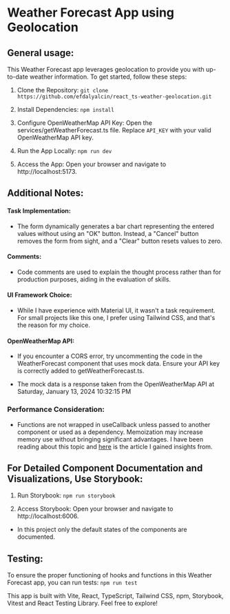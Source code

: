 # Weather Forecast App using Geolocation

## General usage:

This Weather Forecast app leverages geolocation to provide you with up-to-date weather information. To get started, follow these steps:

1. Clone the Repository:
   `git clone https://github.com/efdalyalcin/react_ts-weather-geolocation.git`

2. Install Dependencies:
   `npm install`

3. Configure OpenWeatherMap API Key:
   Open the services/getWeatherForecast.ts file.
   Replace `API_KEY` with your valid OpenWeatherMap API key.

4. Run the App Locally:
   `npm run dev`

5. Access the App:
   Open your browser and navigate to http://localhost:5173.

## Additional Notes:

#### Task Implementation:

- The form dynamically generates a bar chart representing the entered values without using an "OK" button. Instead, a "Cancel" button removes the form from sight, and a "Clear" button resets values to zero.

#### Comments:

- Code comments are used to explain the thought process rather than for production purposes, aiding in the evaluation of skills.

#### UI Framework Choice:

- While I have experience with Material UI, it wasn't a task requirement. For small projects like this one, I prefer using Tailwind CSS, and that's the reason for my choice.

#### OpenWeatherMap API:

- If you encounter a CORS error, try uncommenting the code in the WeatherForecast component that uses mock data. Ensure your API key is correctly added to getWeatherForecast.ts.

- The mock data is a response taken from the OpenWeatherMap API at Saturday, January 13, 2024 10:32:15 PM

### Performance Consideration:

- Functions are not wrapped in useCallback unless passed to another component or used as a dependency. Memoization may increase memory use without bringing significant advantages. I have been reading about this topic and [here](https://medium.com/credera-engineering/when-should-usememo-and-usecallback-be-used-and-when-not-complete-with-examples-df13cd7a6cf4) is the article I gained insights from.

## For Detailed Component Documentation and Visualizations, Use Storybook:

1. Run Storybook:
   `npm run storybook`

2. Access Storybook:
   Open your browser and navigate to http://localhost:6006.

- In this project only the default states of the components are documented.

## Testing:

To ensure the proper functioning of hooks and functions in this Weather Forecast app, you can run tests:
`npm run test`

This app is built with Vite, React, TypeScript, Tailwind CSS, npm, Storybook, Vitest and React Testing Library.
Feel free to explore!
